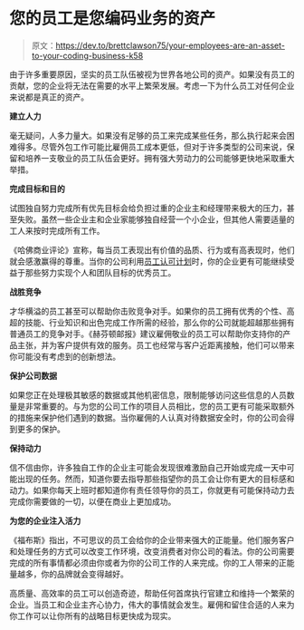 # 您的员工是您编码业务的资产

> 原文：<https://dev.to/brettclawson75/your-employees-are-an-asset-to-your-coding-business-k58>

由于许多重要原因，坚实的员工队伍被视为世界各地公司的资产。如果没有员工的贡献，您的企业将无法在需要的水平上繁荣发展。考虑一下为什么员工对任何企业来说都是真正的资产。

**建立人力**

毫无疑问，人多力量大。如果没有足够的员工来完成某些任务，那么执行起来会困难得多。尽管外包工作可能比雇佣员工成本更低，但对于许多类型的公司来说，保留和培养一支敬业的员工队伍会更好。拥有强大劳动力的公司能够更快地采取重大举措。

**完成目标和目的**

试图独自努力完成所有优先目标会给负担过重的企业主和经理带来极大的压力，甚至失败。虽然一些企业主和企业家能够独自经营一个小企业，但其他人需要适量的工人来按时完成所有工作。

《哈佛商业评论》宣称，每当员工表现出有价值的品质、行为或有高表现时，他们就会感激赢得的尊重。当你的公司利用[员工认可计划](https://www.octanner.com/insights/articles/2019/4/3/your_comprehensive_g.html)时，你的企业更有可能继续受益于那些努力实现个人和团队目标的优秀员工。

**战胜竞争**

才华横溢的员工甚至可以帮助你击败竞争对手。如果你的员工拥有优秀的个性、高超的技能、行业知识和出色完成工作所需的经验，那么你的公司就能超越那些拥有普通员工的竞争对手。《赫芬顿邮报》建议雇佣敬业的员工可以帮助你支持你的产品主张，并为客户提供有效的服务。员工也经常与客户近距离接触，他们可以带来你可能没有考虑到的创新想法。

**保护公司数据**

如果您正在处理极其敏感的数据或其他机密信息，限制能够访问这些信息的人员数量是非常重要的。与为您的公司工作的项目人员相比，您的员工更有可能采取额外的措施来保护他们遇到的数据。当你雇佣的人认真对待数据安全时，你的公司会得到更多的保护。

**保持动力**

信不信由你，许多独自工作的企业主可能会发现很难激励自己开始或完成一天中可能出现的任务。然而，知道你要去指导那些指望你的员工会让你有更大的目标感和动力。如果你每天上班时都知道你有责任领导你的员工，你就更有可能保持动力去完成你需要做的一切，以便在商业上更加成功。

**为您的企业注入活力**

《福布斯》指出，不可思议的员工会给你的企业带来强大的正能量。他们服务客户和处理任务的方式可以改变工作环境，改变消费者对你公司的看法。你的公司需要完成的所有事情都必须由你或者为你的公司工作的人来完成。你的工人带来的正能量越多，你的品牌就会变得越好。

高质量、高效率的员工可以创造奇迹，帮助任何首席执行官建立和维持一个繁荣的企业。当员工和企业主齐心协力，伟大的事情就会发生。雇佣和留住合适的人来为你工作可以让你所有的战略目标更快成为现实。